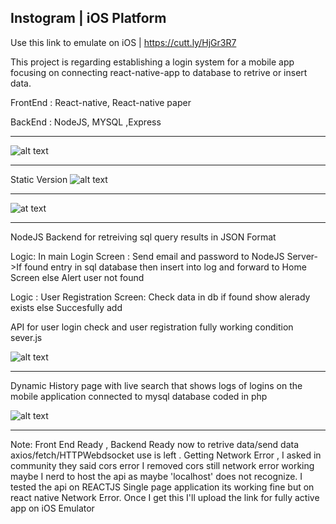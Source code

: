 
Instogram | iOS Platform
---------------------
Use this link to emulate on iOS | https://cutt.ly/HjGr3R7


This project is regarding establishing a login system for a mobile app focusing on connecting react-native-app to database to retrive or insert data.

FrontEnd : React-native, React-native paper

BackEnd : NodeJS, MYSQL ,Express




------------------------------------------------------------------------------

![alt text](http://res.cloudinary.com/df2q7cryi/image/upload/795edad3d1796dc1672fca8578bc094f1610874528.png)



----------------------------
Static Version
![alt text](http://res.cloudinary.com/df2q7cryi/image/upload/4f3b10b2d38339900c56298a8b1859ac1610893750.png)

-------------------------


![at text](http://res.cloudinary.com/df2q7cryi/image/upload/8e6ccef2ca69c880b95d79c9f44dc88a1611225169.png)

--------------------------------------
NodeJS Backend for retreiving sql query results in JSON Format

Logic: In main Login Screen : Send email and password to NodeJS Server->If found entry in sql database then insert into log and forward to Home Screen else Alert user not found

Logic : User Registration Screen: Check data in db if found show alerady exists else Succesfully add

API for user login check  and user registration fully working condition sever.js

![alt text](http://res.cloudinary.com/df2q7cryi/image/upload/bfe1e4b990cf3fca6ffad890393dddf91611045980.png)



--------------------------------------------------
 Dynamic History page with live search that shows logs of logins on the mobile application connected to mysql database coded in php
 
 
 
 ![alt text](http://res.cloudinary.com/df2q7cryi/image/upload/6553a65e4356d6875132df9058e551c31610903270.png)
 
 
---------------------------------------------
Note: Front End Ready , Backend Ready now to retrive data/send data axios/fetch/HTTPWebdsocket use is left . Getting Network Error , I asked in community they said cors error I removed cors still network error working maybe I nerd to host the api as maybe 'localhost' does not recognize. I tested the api on REACTJS Single page application its working fine but on react native Network Error. Once I get this I'll upload the link for fully active app on iOS Emulator
